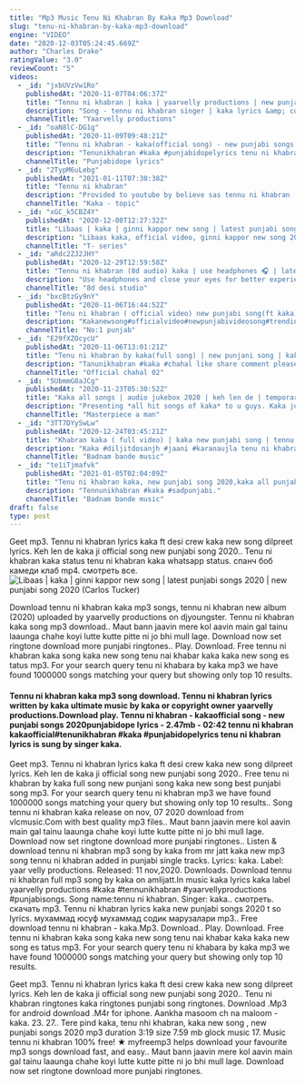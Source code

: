 ```yaml
---
title: "Mp3 Music Tenu Ni Khabran By Kaka Mp3 Download"
slug: "tenu-ni-khabran-by-kaka-mp3-download"
engine: "VIDEO"
date: "2020-12-03T05:24:45.669Z"
author: "Charles Drake"
ratingValue: "3.0"
reviewCount: "5"
videos:
  - _id: "jxbUVzVw1Ro"
    publishedAt: "2020-11-07T04:06:37Z"
    title: "Tennu ni khabran | kaka | yaarvelly productions | new punjabi songs 2020 | best punjabi songs 2020"
    description: "Song - tennu ni khabran singer | kaka lyrics &amp; composition | kaka female lead | shivani naryal"
    channelTitle: "Yaarvelly productions"
  - _id: "oaN8lC-DG1g"
    publishedAt: "2020-11-09T09:48:21Z"
    title: "Tennu ni khabran - kaka(official song) - new punjabi songs 2020"
    description: "Tenunikhabran #kaka #punjabidopelyrics tenu ni khabran lyrics is sung by singer kaka. The lyrics are written by kaka. Music is done by yaar velly"
    channelTitle: "Punjabidope lyrics"
  - _id: "2TypM6uLebg"
    publishedAt: "2021-01-11T07:30:38Z"
    title: "Tennu ni khabran"
    description: "Provided to youtube by believe sas tennu ni khabran · kaka · kaka · kaka tennu ni khabran ℗ yaarvelly productions released on: 2021-01-08"
    channelTitle: "Kaka - topic"
  - _id: "xGC_k5CBZ4Y"
    publishedAt: "2020-12-08T12:27:32Z"
    title: "Libaas | kaka | ginni kappor new song | latest punjabi songs 2020 | new punjabi song 2020"
    description: "Libaas kaka, official video, ginni kappor new song 2020, latest punjabi songs 2020, new punjabi song 2020, latest punjabi songs, new punjabi songs, #libaas"
    channelTitle: "T- series"
  - _id: "aRdc2ZJ2JHY"
    publishedAt: "2020-12-29T12:59:58Z"
    title: "Tennu ni khabran (8d audio) kaka | use headphones 🎧 | latest punjabi songs 2020 #kaka"
    description: "Use headphones and close your eyes for better experience | tenu ni khabran 8d song kaka new punjabi song 2020 please motivate"
    channelTitle: "8d desi studio"
  - _id: "bxcBtzGy9nY"
    publishedAt: "2020-11-06T16:44:52Z"
    title: "Tenu ni khabran ( official video) new punjabi song(ft kaka)official new punjabi song"
    description: "Kakanewsong#officialvideo#newpunjabivideosong#trending."
    channelTitle: "No:1 punjab"
  - _id: "E29fXZOcycU"
    publishedAt: "2020-11-06T13:01:21Z"
    title: "Tenu ni khabran by kaka(full song) | new punjani song | kaka new song | best punjabi song"
    description: "Tanunikhabran #kaka #chahal like share comment please subscribe my channel . . Follow me_ _ instagram:"
    channelTitle: "Official chahal 02"
  - _id: "5UbmmG8aJCg"
    publishedAt: "2020-11-23T05:30:52Z"
    title: "Kaka all songs | audio jukebox 2020 | keh len de | temporary pyar | libaas | tennu ni khabran | kaka"
    description: "Presenting *all hit songs of kaka* to u guys. Kaka jukebox 2020. Listen and enjoy :) have a good day :) #kaka #kehlende #jukebox2020"
    channelTitle: "Masterpiece a man"
  - _id: "3TT7DYySwLw"
    publishedAt: "2020-12-24T03:45:21Z"
    title: "Khabran kaka ( full video) | kaka new punjabi song | tennu ni khabran punjabi song kaka"
    description: "Kaka #diljitdosanjh #jaani #karanaujla tenu ni khabran teriyan nazran meriyan sadraan nu mithha mithha de gayiyan chhitha ishq de phull lage maut bann"
    channelTitle: "Badnam bande music"
  - _id: "te1iTjmafvk"
    publishedAt: "2021-01-05T02:04:09Z"
    title: "Tenu ni khabran kaka, new punjabi song 2020,kaka all punjabi songs,tenu ni khabran kaka punjabi sing"
    description: "Tennunikhabran #kaka #sadpunjabi."
    channelTitle: "Badnam bande music"
draft: false
type: post
---
```


Geet mp3. Tennu ni khabran lyrics kaka ft desi crew kaka new song dilpreet lyrics. Keh len de kaka ji official song new punjabi song 2020.. Tenu ni khabran kaka status tenu ni khabran kaka whatsapp status. спанч боб камеди клаб mp4. смотреть все.
![Libaas | kaka | ginni kappor new song | latest punjabi songs 2020 | new punjabi song 2020 (Carlos Tucker)](https://i.ytimg.com/vi/xGC_k5CBZ4Y/hqdefault.jpg "Libaas | kaka | ginni kappor new song | latest punjabi songs 2020 | new punjabi song 2020 (Benjamin Horton)")

Download tennu ni khabran kaka mp3 songs, tennu ni khabran new album (2020) uploaded by yaarvelly productions on djyoungster. Tennu ni khabran kaka song mp3 download.. Maut bann jaavin mere kol aavin main gal tainu laaunga chahe koyi lutte kutte pitte ni jo bhi mull lage. Download now set ringtone download more punjabi ringtones.. Play. Download. Free tennu ni khabran kaka song kaka new song tenu nai khabar kaka kaka new song es tatus mp3. For your search query tenu ni khabara by kaka mp3 we have found 1000000 songs matching your query but showing only top 10 results.
<!--inArticleAds-->

<!--galleryOne-->

#### Tennu ni khabran kaka mp3 song download. Tennu ni khabran lyrics written by kaka ultimate music by kaka or copyright owner yaarvelly productions.Download play. Tennu ni khabran - kakaofficial song - new punjabi songs 2020punjabidope lyrics - 2.47mb - 02:42 tennu ni khabran kakaofficial#tenunikhabran #kaka #punjabidopelyrics tenu ni khabran lyrics is sung by singer kaka.
<!--inArticleAds-->

<!--galleryTwo-->

Geet mp3. Tennu ni khabran lyrics kaka ft desi crew kaka new song dilpreet lyrics. Keh len de kaka ji official song new punjabi song 2020.. Free tenu ni khabran by kaka full song new punjani song kaka new song best punjabi song mp3. For your search query tenu ni khabran mp3 we have found 1000000 songs matching your query but showing only top 10 results.. Song tennu ni khabran kaka release on nov, 07 2020 download from vlcmusic.Com with best quality mp3 files.. Maut bann jaavin mere kol aavin main gal tainu laaunga chahe koyi lutte kutte pitte ni jo bhi mull lage. Download now set ringtone download more punjabi ringtones.. Listen &amp; download tennu ni khabran mp3 song by kaka from mr jatt kaka new mp3 song tennu ni khabran added in punjabi single tracks. Lyrics: kaka. Label: yaar velly productions. Released: 11 nov,2020. Downloads. Download tennu ni khabran full mp3 song by kaka on amlijatt.In music kaka lyrics kaka label yaarvelly productions #kaka #tennunikhabran #yaarvellyproductions #punjabisongs. Song name:tennu ni khabran. Singer: kaka.. смотреть. скачать mp3. Tennu ni khabran lyrics kaka new punjabi songs 2020 t so lyrics. мухаммад юсуф мухаммад содик марузалари mp3.. Free download tennu ni khabran - kaka.Mp3. Download.. Play. Download. Free tennu ni khabran kaka song kaka new song tenu nai khabar kaka kaka new song es tatus mp3. For your search query tenu ni khabara by kaka mp3 we have found 1000000 songs matching your query but showing only top 10 results.
<!--galleryThree-->

Geet mp3. Tennu ni khabran lyrics kaka ft desi crew kaka new song dilpreet lyrics. Keh len de kaka ji official song new punjabi song 2020.. Tenu ni khabran ringtones kaka ringtones punjabi song ringtones. Download .Mp3 for android download .M4r for iphone. Aankha masoom ch na maloom - kaka. 23. 27.. Tere pind kaka, tenu nhi khabran, kaka new song , new punjabi songs 2020 mp3 duration 3:19 size 7.59 mb  glock music 17. Music tennu ni khabran 100% free! ★ myfreemp3 helps download your favourite mp3 songs download fast, and easy.. Maut bann jaavin mere kol aavin main gal tainu laaunga chahe koyi lutte kutte pitte ni jo bhi mull lage. Download now set ringtone download more punjabi ringtones.